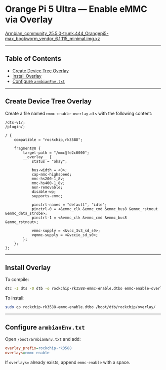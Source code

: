 # Orange Pi 5 Ultra — Enable eMMC via Overlay

[Armbian_community_25.5.0-trunk.444_Orangepi5-max_bookworm_vendor_6.1.115_minimal.img.xz](https://github.com/armbian/community/releases/download/25.5.0-trunk.444/Armbian_community_25.5.0-trunk.444_Orangepi5-max_bookworm_vendor_6.1.115_minimal.img.xz)

---

## Table of Contents

- [Create Device Tree Overlay](#create-device-tree-overlay)
- [Install Overlay](#install-overlay)
- [Configure `armbianEnv.txt`](#configure-armbianenvtxt)

---

## Create Device Tree Overlay

Create a file named `emmc-enable-overlay.dts` with the following content:

```dts
/dts-v1/;
/plugin/;

/ {
    compatible = "rockchip,rk3588";

    fragment@0 {
        target-path = "/mmc@fe2c0000";
        __overlay__ {
            status = "okay";

            bus-width = <8>;
            cap-mmc-highspeed;
            mmc-hs200-1_8v;
            mmc-hs400-1_8v;
            non-removable;
            disable-wp;
            supports-emmc;

            pinctrl-names = "default", "idle";
            pinctrl-0 = <&emmc_clk &emmc_cmd &emmc_bus8 &emmc_rstnout &emmc_data_strobe>;
            pinctrl-1 = <&emmc_clk &emmc_cmd &emmc_bus8 &emmc_rstnout>;

            vmmc-supply = <&vcc_3v3_sd_s0>;
            vqmmc-supply = <&vccio_sd_s0>;
        };
    };
};
```

---

## Install Overlay

To compile:

```bash
dtc -I dts -O dtb -o rockchip-rk3588-emmc-enable.dtbo emmc-enable-overlay.dts
```

To install:

```bash
sudo cp rockchip-rk3588-emmc-enable.dtbo /boot/dtb/rockchip/overlay/
```

---

## Configure `armbianEnv.txt`

Open `/boot/armbianEnv.txt` and add:

```ini
overlay_prefix=rockchip-rk3588
overlays=emmc-enable
```

If `overlays=` already exists, append `emmc-enable` with a space.
